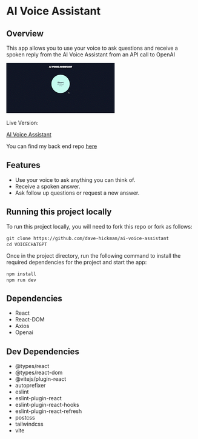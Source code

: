 # AI Voice Assistant

## Overview

This app allows you to use your voice to ask questions and receive a spoken reply from the AI Voice Assistant from an API call to OpenAI

![](./src/assets/AI_VA_demo_AdobeExpress.gif)

Live Version:

[AI Voice Assistant](https://ai-voice-assistant-kappa.vercel.app/)

You can find my back end repo [here](https://github.com/dave-hickman/ai-voice-assistant-backend)

## Features

* Use your voice to ask anything you can think of.
* Receive a spoken answer.
* Ask follow up questions or request a new answer.


## Running this project locally


To run this project locally, you will need to fork this repo or fork as follows:
```
git clone https://github.com/dave-hickman/ai-voice-assistant
cd VOICECHATGPT
```
Once in the project directory, run the following command to install the required dependencies for the project and start the app:

```
npm install
npm run dev
```

## Dependencies

* React
* React-DOM
* Axios
* Openai

## Dev Dependencies

* @types/react
* @types/react-dom
* @vitejs/plugin-react
* autoprefixer
* eslint
* eslint-plugin-react
* eslint-plugin-react-hooks
* eslint-plugin-react-refresh
* postcss
* tailwindcss
* vite

